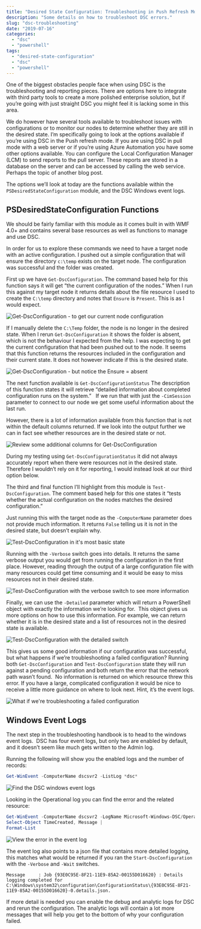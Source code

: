 ```yaml
---
title: "Desired State Configuration: Troubleshooting in Push Refresh Mode"
description: "Some details on how to troubleshoot DSC errors."
slug: "dsc-troubleshooting"
date: "2019-07-16"
categories:
  - "dsc"
  - "powershell"
tags:
  - "desired-state-configuration"
  - "dsc"
  - "powershell"
---
```


One of the biggest obstacles people face when using DSC is the troubleshooting and reporting pieces. There are options here to integrate with third party tools to create a more polished enterprise solution, but if you’re going with just straight DSC you might feel it is lacking some in this area.

We do however have several tools available to troubleshoot issues with configurations or to monitor our nodes to determine whether they are still in the desired state. I’m specifically going to look at the options available if you’re using DSC in the Push refresh mode. If you are using DSC in pull mode with a web server or if you’re using Azure Automation you have some other options available. You can configure the Local Configuration Manager (LCM) to send reports to the pull server. These reports are stored in a database on the server and can be accessed by calling the web service. Perhaps the topic of another blog post.

The options we’ll look at today are the functions available within the `PSDesiredStateConfiguration` module, and the DSC Windows event logs.

## PSDesiredStateConfiguration Functions

We should be fairly familiar with this module as it comes built in with WMF 4.0+ and contains several base resources as well as functions to manage and use DSC.

In order for us to explore these commands we need to have a target node with an active configuration. I pushed out a simple configuration that will ensure the directory `c:\temp` exists on the target node. The configuration was successful and the folder was created.

First up we have `Get-DscConfiguration`. The command based help for this function says it will get “the current configuration of the nodes.” When I run this against my target node it returns details about the file resource I used to create the `C:\temp` directory and notes that `Ensure` is `Present`. This is as I would expect.

![Get-DscConfiguration - to get our current node configuration](get_present.jpg)

If I manually delete the `C:\Temp` folder, the node is no longer in the desired state. When I rerun `Get-DscConfiguration` it shows the folder is absent, which is not the behaviour I expected from the help. I was expecting to get the current configuration that had been pushed out to the node. It seems that this function returns the resources included in the configuration and their current state. It does not however indicate if this is the desired state.

![Get-DscConfiguration - but notice the Ensure = absent ](Get_Absent.jpg)

The next function available is `Get-DscConfigurationStatus` The description of this function states it will retrieve “detailed information about completed configuration runs on the system.”   If we run that with just the `-CimSession` parameter to connect to our node we get some useful information about the last run.

However, there is a lot of information available from this function that is not within the default columns returned. If we look into the output further we can in fact see whether resources are in the desired state or not.  

![Review some additional columns for Get-DscConfiguration](Get-DscConfigurationStatus_additionalCOls.jpg)

During my testing using `Get-DscConfigurationStatus` it did not always accurately report when there were resources not in the desired state. Therefore I wouldn’t rely on it for reporting, I would instead look at our third option below.

The third and final function I’ll highlight from this module is `Test-DscConfiguration`. The comment based help for this one states it “tests whether the actual configuration on the nodes matches the desired configuration.”

Just running this with the target node as the `-ComputerName` parameter does not provide much information. It returns `False` telling us it is not in the desired state, but doesn’t explain why.

![Test-DscConfiguration in it's most basic state](Test_basic.jpg)

Running with the `-Verbose` switch goes into details. It returns the same verbose output you would get from running the configuration in the first place. However, reading through the output of a large configuration file with many resources could get time consuming and it would be easy to miss resources not in their desired state. 

![Test-DscConfiguration with the verbose switch to see more information](Test_verbose.jpg)

Finally, we can use the `-Detailed` parameter which will return a PowerShell object with exactly the information we’re looking for.  This object gives us more options on how to use this information. For example, we can return whether it is in the desired state and a list of resources not in the desired state is available.

![Test-DscConfiguration with the detailed switch](Test_detailed.jpg)

This gives us some good information if our configuration was successful, but what happens if we’re troubleshooting a failed configuration? Running both `Get-DscConfiguration` and `Test-DscConfiguration` state they will run against a pending configuration and both return the error that the network path wasn’t found.  No information is returned on which resource threw this error. If you have a large, complicated configuration it would be nice to receive a little more guidance on where to look next. Hint, it’s the event logs.

![What if we're troubleshooting a failed configuration](get_test_failed.jpg)

## Windows Event Logs

The next step in the troubleshooting handbook is to head to the windows event logs.  DSC has four event logs, but only two are enabled by default, and it doesn’t seem like much gets written to the Admin log.

Running the following will show you the enabled logs and the number of records:

```PowerShell
Get-WinEvent -ComputerName dscsvr2 -ListLog *dsc*
```

![Find the DSC windows event logs](wineventlogs.jpg)

Looking in the Operational log you can find the error and the related resource:

```PowerShell
Get-WinEvent -ComputerName dscsvr2 -LogName Microsoft-Windows-DSC/Operational -MaxEvents 10  |
Select-Object TimeCreated, Message |
Format-List
```

![View the error in the event log](eventlogerror.jpg)

The event log also points to a json file that contains more detailed logging, this matches what would be returned if you ran the `Start-DscConfiguration` with the `-Verbose` and `-Wait` switches.

```Text
Message     : Job {93E0C95E-8F21-11E9-85A2-00155D016620} : Details logging completed for C:\Windows\system32\configuration\ConfigurationStatus\{93E0C95E-8F21-11E9-85A2-00155D016620}-0.details.json.
```

If more detail is needed you can enable the debug and analytic logs for DSC and rerun the configuration. The analytic logs will contain a lot more messages that will help you get to the bottom of why your configuration failed.
